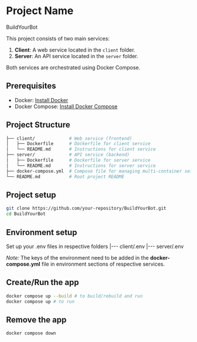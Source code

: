 # Project Name

BuildYourBot

This project consists of two main services:
1. **Client**: A web service located in the `client` folder.
2. **Server**: An API service located in the `server` folder.

Both services are orchestrated using Docker Compose.

## Prerequisites

- Docker: [Install Docker](https://docs.docker.com/get-docker/)
- Docker Compose: [Install Docker Compose](https://docs.docker.com/compose/install/)

## Project Structure

```bash
├── client/             # Web service (frontend)
│   ├── Dockerfile      # Dockerfile for client service
│   └── README.md       # Instructions for client service
├── server/             # API service (backend)
│   ├── Dockerfile      # Dockerfile for server service
│   └── README.md       # Instructions for server service
├── docker-compose.yml  # Compose file for managing multi-container setup
└── README.md           # Root project README
```

## Project setup

```bash
git clone https://github.com/your-repository/BuildYourBot.git
cd BuildYourBot
```

## Environment setup

Set up your .env files in respective folders
|--- client/.env
|--- server/.env

*Note:* The keys of the environment need to be added in the **docker-compose.yml** file in environment sections of respective services.

## Create/Run the app

```bash
docker compose up --build # to build/rebuild and run
docker compose up # to run
```

## Remove the app

```bash
docker compose down
```